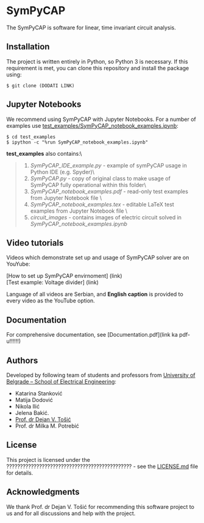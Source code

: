 # SymPyCAP

The SymPyCAP is software for linear, time invariant circuit analysis.

## Installation

The project is written entirely in Python, so Python 3 is necessary.
If this requirement is met, you can clone this repository and install the package using:

```
$ git clone (DODATI LINK)
```

## Jupyter Notebooks

We recommend using SymPyCAP with Jupyter Notebooks.
For a number of examples use [test_examples/SymPyCAP_notebook_examples.ipynb](link!!!!):

```
$ cd test_examples
$ ipython -c "%run SymPyCAP_notebook_examples.ipynb"
```

**test_examples** also contains:\
> 1)	*SymPyCAP_IDE_example.py* - example of symPyCAP usage in Python IDE (e.g. Spyder)\
> 2)	*SymPyCAP.py* - copy of original class to make usage of SymPyCAP fully operational within this folder\
> 3)	*SymPyCAP_notebook_examples.pdf* - read-only test examples from Jupyter Notebook file \
> 4)	*SymPyCAP_notebook_examples.tex* - editable LaTeX test examples from Jupyter Notebook file \
> 5)	*circuit_images* - contains images of electric circuit solved in *SymPyCAP_notebook_examples.ipynb*

## Video tutorials

Videos which demonstrate set up and usage of SymPyCAP solver are on YouYube:

[How to set up SymPyCAP envirnoment] (link)\
[Test example: Voltage divider] (link)

Language of all videos are Serbian, and **English caption** is provided to every video as the YouTube option.

## Documentation

For comprehensive documentation, see [Documentation.pdf](link ka pdf-u!!!!!!)

## Authors

Developed by following team of students and professors from [University of Belgrade – School of Electrical Engineering](https://www.etf.bg.ac.rs): 

* Katarina Stanković
* Matija Dodović
* Nikola Ilić
* Jelena Bakić.
* [Prof. dr Dejan V. Tošić](http://home.etf.rs/~tosic/) 
* Prof. dr Milka M. Potrebić

## License

This project is licensed under the ?????????????????????????????????????????????? - see the [LICENSE.md](LICENSE.md) file for details.

## Acknowledgments

We thank Prof. dr Dejan V. Tošić for recommending this software project to us and for all discussions and help with the project.

